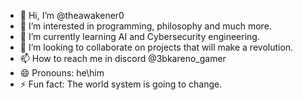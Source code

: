 - 👋 Hi, I’m @theawakener0
- 👀 I’m interested in programming, philosophy and much more.
- 🌱 I’m currently learning AI and Cybersecurity engineering.
- 💞️ I’m looking to collaborate on projects that will make a revolution.
- 📫 How to reach me in discord @3bkareno_gamer
- 😄 Pronouns: he\him
- ⚡ Fun fact: The world system is going to change.

